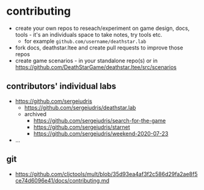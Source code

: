 # contributing

- create your own repos to reseach/experiment on game design, docs, tools - it's an individuals space to take notes, try tools etc.
    - for example `github.com/username/deathstar.lab`
- fork docs, deathstar.ltee and create pull requests to improve those repos
- create game scenarios - in your standalone repo(s) or in https://github.com/DeathStarGame/deathstar.ltee/src/scenarios

## contributors' individual labs

- https://github.com/sergeiudris
    - https://github.com/sergeiudris/deathstar.lab
    - archived
        - https://github.com/sergeiudris/search-for-the-game
        - https://github.com/sergeiudris/starnet
        - https://github.com/sergeiudris/weekend-2020-07-23
- ...

## git

- https://github.com/cljctools/mult/blob/35d93ea4af3f2c586d29fa2ae8f5ce74d6096e41/docs/contributing.md